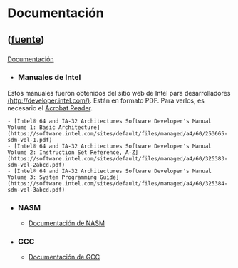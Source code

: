 # Documentación
([fuente](https://campus.exactas.uba.ar/course/view.php?id=998&section=7))
---
###
[Documentación](https://campus.exactas.uba.ar/course/view.php?id=998&section=7)

  - ### Manuales de Intel

Estos manuales fueron obtenidos del sitio web de Intel para desarrolladores
[(http://developer.intel.com/)](http://developer.intel.com/). Están en formato
PDF. Para verlos, es necesario el [Acrobat
Reader](http://www.adobe.com/products/acrobat/readstep.html).

    - [Intel® 64 and IA-32 Architectures Software Developer's Manual Volume 1: Basic Architecture](https://software.intel.com/sites/default/files/managed/a4/60/253665-sdm-vol-1.pdf)
    - [Intel® 64 and IA-32 Architectures Software Developer's Manual Volume 2: Instruction Set Reference, A-Z](https://software.intel.com/sites/default/files/managed/a4/60/325383-sdm-vol-2abcd.pdf)
    - [Intel® 64 and IA-32 Architectures Software Developer's Manual Volume 3: System Programming Guide](https://software.intel.com/sites/default/files/managed/a4/60/325384-sdm-vol-3abcd.pdf)
  - ### NASM

    - [Documentación de NASM](http://nasm.sourceforge.net/doc/nasmdoc0.html)
  - ### GCC

    - [Documentación de GCC](http://gcc.gnu.org/onlinedocs/)


